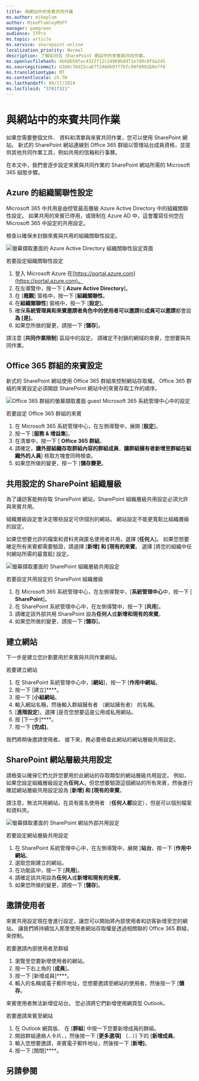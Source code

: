 ```yaml
---
title: 與網站中的來賓共同作業
ms.author: mikeplum
author: MikePlumleyMSFT
manager: pamgreen
audience: ITPro
ms.topic: article
ms.service: sharepoint-online
localization_priority: Normal
description: 了解如何在 SharePoint 網站中的來賓與共同作業。
ms.openlocfilehash: 4b68b50fec4322f12c24969bdd71e7d9c0fda245
ms.sourcegitcommit: d388c76d25ca67f240db97f7bfc90f0991b0e7f8
ms.translationtype: MT
ms.contentlocale: zh-TW
ms.lasthandoff: 09/17/2019
ms.locfileid: "37017311"
---
```

# <a name="collaborate-with-guests-in-a-site"></a>與網站中的來賓共同作業

如果您需要整個文件、 資料和清單與來賓共同作業，您可以使用 SharePoint 網站。 新式的 SharePoint 網站連線到 Office 365 群組以管理站台成員資格，並提供其他共同作業工具，例如共用的信箱和行事曆。

在本文中，我們會逐步設定來賓與共同作業的 SharePoint 網站所需的 Microsoft 365 組態步驟。

## <a name="azure-organizational-relationships-settings"></a>Azure 的組織關聯性設定

Microsoft 365 中共用是由控管最高層級 Azure Active Directory 中的組織關聯性設定。 如果共用的來賓已停用，或限制在 Azure AD 中，這會覆寫任何您在 Microsoft 365 中設定的共用設定。

檢查以確保未封鎖來賓與共用的組織關聯性設定。

![螢幕擷取畫面的 Azure Active Directory 組織關聯性設定頁面](media/azure-ad-organizational-relationships-settings.png)

若要設定組織關聯性設定

1. 登入 Microsoft Azure 在[https://portal.azure.com](https://portal.azure.com)。
2. 在左導覽中，按一下 [ **Azure Active Directory**]。
3. 在 [**概觀**] 窗格中，按一下 [**組織關聯性**。
4. 在**組織關聯性**] 窗格中，按一下 [**設定**]。
5. 確保**系統管理員和來賓邀請者角色中的使用者可以邀請**和**成員可以邀請**都會設**為 [是]**。
6. 如果您所做的變更，請按一下 [**儲存**]。

請注意 [**共同作業限制**] 區段中的設定。 請確定不封鎖的網域的來賓，您想要與共同作業。

## <a name="office-365-groups-guest-settings"></a>Office 365 群組的來賓設定

新式的 SharePoint 網站使用 Office 365 群組來控制網站存取權。 Office 365 群組的來賓設定必須開啟 SharePoint 網站中的來賓存取工作的順序。

![Office 365 群組的螢幕擷取畫面 guest Microsoft 365 系統管理中心中的設定](media/office-365-groups-guest-settings.png)

若要設定 Office 365 群組的來賓

1. 在 Microsoft 365 系統管理中心，在左側導覽中，展開 [**設定**]。
2. 按一下 [**服務 & 增益集**]。
3. 在清單中，按一下 [ **Office 365 群組**。
4. 請確定，**讓外部組織存取群組內容的群組成員**，**讓群組擁有者新增至群組在組織外的人員**] 核取方塊會同時檢查。
5. 如果您所做的變更，按一下 [**儲存變更**。


## <a name="sharepoint-organization-level-sharing-settings"></a>共用設定的 SharePoint 組織層級

為了讓訪客能夠存取 SharePoint 網站，SharePoint 組織層級共用設定必須允許與來賓共用。

組織層級設定會決定哪些設定可供個別的網站。 網站設定不能更寬鬆比組織層級的設定。

如果您想要允許的檔案和資料夾與匿名使用者共用，選擇 [**任何人**]。 如果您想要確定所有來賓都需要驗證，請選擇 [**新增] 和 [現有的來賓**。 選擇 [將您的組織中任何網站所需的最寬鬆] 設定。

![螢幕擷取畫面的 SharePoint 組織層級共用設定](media/sharepoint-organization-external-sharing-controls.png)


若要設定共用設定的 SharePoint 組織層級

1. 在 Microsoft 365 系統管理中心，在左側導覽中，[**系統管理中心**中，按一下 [ **SharePoint**]。
2. 在 SharePoint 系統管理中心中，在左側導覽中，按一下 [**共用**]。
3. 請確定該外部共用 SharePoint 設為**任何人**或**新增和現有的來賓**。
4. 如果您所做的變更，請按一下 [**儲存**]。

## <a name="create-a-site"></a>建立網站

下一步是建立您計劃要用於來賓與共同作業網站。

若要建立網站
1. 在 SharePoint 系統管理中心中，[**網站**]，按一下 [**作用中網站**。
2. 按一下 [建立]****。
3. 按一下 [**小組網站**。
4. 輸入網站名稱，然後輸入群組擁有者 （網站擁有者） 的名稱。
5. [**進階設定**]，選擇 [是否您想要這是公用或私用網站。
6. 按 [下一步]****。
7. 按一下 **[完成]**。

我們將稍後邀請使用者。 接下來，務必要檢查此網站的網站層級共用設定。

## <a name="sharepoint-site-level-sharing-settings"></a>SharePoint 網站層級共用設定

請檢查以確保它們允許您要用於此網站的存取類型的網站層級共用設定。 例如，如果您設定組織層級設定為**任何人**，但您想要驗證這個網站的所有來賓，然後進行確認網站層級共用設定設為 [**新增] 和 [現有的來賓**。

請注意，無法共用網站，在具有匿名使用者 （**任何人都**設定），但是可以個別檔案和資料夾。

![螢幕擷取畫面的 SharePoint 網站外部共用設定](media/sharepoint-site-external-sharing-settings.png)

若要設定網站層級共用設定
1. 在 SharePoint 系統管理中心中，在左側導覽中，展開 [**站台**，按一下 [**作用中網站**。
2. 選取您剛建立的網站。
3. 在功能區中，按一下 [**共用**]。
4. 請確定該共用設為**任何人**或**新增和現有的來賓**。
5. 如果您所做的變更，請按一下 [**儲存**]。

## <a name="invite-users"></a>邀請使用者

來賓共用設定現在會進行設定，讓您可以開始將內部使用者和訪客新增至您的網站。 讓我們將持續加入那里使用者網站存取權是透過相關聯的 Office 365 群組，來控制。

若要邀請內部使用者至群組
1. 瀏覽至您要新增使用者的網站。
2. 按一下右上角的 [**成員**]。
3. 按一下 [新增成員]****。
4. 輸入的名稱或電子郵件地址，您想要邀請至網站的使用者，然後按一下 [**儲存**。

來賓使用者無法新增從站台。 您必須將它們新增使用網頁型 Outlook。

若要邀請來賓至網站
1. 在 Outlook 網頁版、 在 [**群組**] 中按一下您要新增成員的群組。
2. 開啟群組連絡人卡片、，然後按一下 [**更多選項]** （...）] 下的 [**新增成員**。
3. 輸入您想要邀請，來賓電子郵件地址，然後按一下 [**新增]**。
4. 按一下 [關閉]****。

## <a name="see-also"></a>另請參閱
